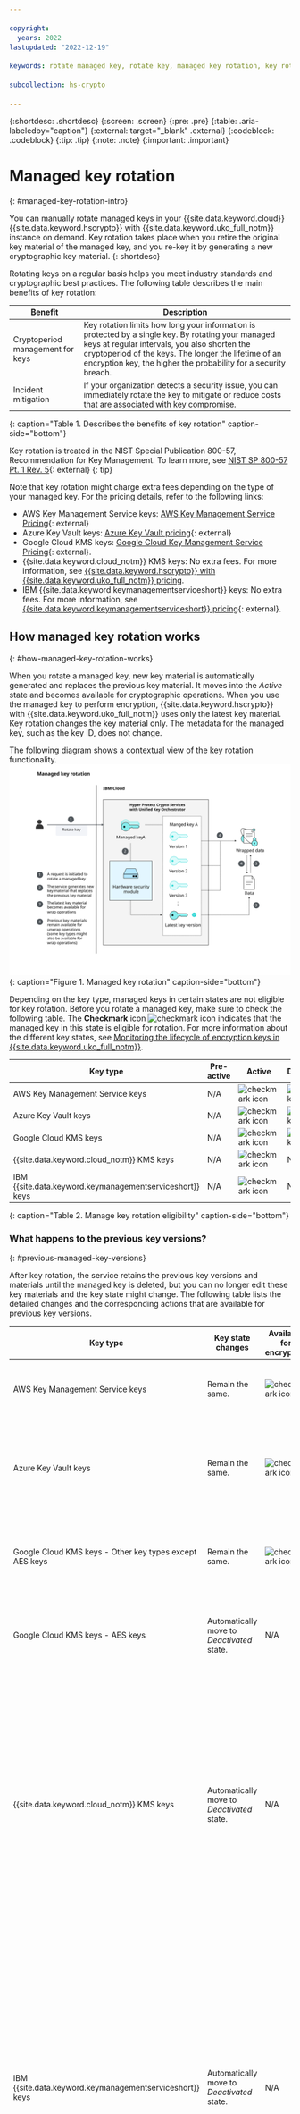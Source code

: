 ```yaml
---

copyright:
  years: 2022
lastupdated: "2022-12-19"

keywords: rotate managed key, rotate key, managed key rotation, key rotation, key rewrap

subcollection: hs-crypto

---
```


{:shortdesc: .shortdesc}
{:screen: .screen}
{:pre: .pre}
{:table: .aria-labeledby="caption"}
{:external: target="_blank" .external}
{:codeblock: .codeblock}
{:tip: .tip}
{:note: .note}
{:important: .important}

# Managed key rotation
{: #managed-key-rotation-intro}

You can manually rotate managed keys in your {{site.data.keyword.cloud}} {{site.data.keyword.hscrypto}} with {{site.data.keyword.uko_full_notm}} instance on demand. Key rotation takes place when you retire the original key material of the managed key, and you re-key it by generating a new cryptographic key material.
{: shortdesc}

Rotating keys on a regular basis helps you meet industry standards and cryptographic best practices. The following table describes the main benefits of key rotation:

| Benefit | Description |
| --- | --- |
| Cryptoperiod management for keys | Key rotation limits how long your information is protected by a single key. By rotating your managed keys at regular intervals, you also shorten the cryptoperiod of the keys. The longer the lifetime of an encryption key, the higher the probability for a security breach. |
| Incident mitigation | If your organization detects a security issue, you can immediately rotate the key to mitigate or reduce costs that are associated with key compromise. |
{: caption="Table 1. Describes the benefits of key rotation" caption-side="bottom"}

Key rotation is treated in the NIST Special Publication 800-57, Recommendation for Key Management. To learn more, see [NIST SP 800-57 Pt. 1 Rev. 5](https://csrc.nist.gov/publications/detail/sp/800-57-part-1/rev-5/finalntr){: external}
{: tip}

Note that key rotation might charge extra fees depending on the type of your managed key. For the pricing details, refer to the following links:

- AWS Key Management Service keys: [AWS Key Management Service Pricing](https://aws.amazon.com/kms/pricing/){: external}
- Azure Key Vault keys: [Azure Key Vault pricing](https://azure.microsoft.com/en-us/pricing/details/key-vault/){: external}
- Google Cloud KMS keys: [Google Cloud Key Management Service Pricing](https://cloud.google.com/security-key-management#section-11){: external}.
- {{site.data.keyword.cloud_notm}} KMS keys: No extra fees. For more information, see [{{site.data.keyword.hscrypto}} with {{site.data.keyword.uko_full_notm}} pricing](/docs/hs-crypto?topic=hs-crypto-faq-pricing#faq-how-charge-hpcs-uko).
- IBM {{site.data.keyword.keymanagementserviceshort}} keys: No extra fees. For more information, see [{{site.data.keyword.keymanagementserviceshort}} pricing](https://cloud.ibm.com/docs/key-protect?topic=key-protect-pricing-plan){: external}. 

## How managed key rotation works
{: #how-managed-key-rotation-works}

When you rotate a managed key, new key material is automatically generated and replaces the previous key material. It moves into the *Active* state and becomes available for cryptographic operations. When you use the managed key to perform encryption, {{site.data.keyword.hscrypto}} with {{site.data.keyword.uko_full_notm}} uses only the latest key material. Key rotation changes the key material only. The metadata for the managed key, such as the key ID, does not change. 

The following diagram shows a contextual view of the key rotation functionality.
![Manage key rotation](/images/uko-key-rotation.svg "Managed key rotation"){: caption="Figure 1. Managed key rotation" caption-side="bottom"}

Depending on the key type, managed keys in certain states are not eligible for key rotation. Before you rotate a managed key, make sure to check the following table. The **Checkmark** icon ![checkmark icon](../icons/checkmark-icon.svg "Checkmark") indicates that the managed key in this state is eligible for rotation. For more information about the different key states, see [Monitoring the lifecycle of encryption keys in {{site.data.keyword.uko_full_notm}}](/docs/hs-crypto?topic=hs-crypto-uko-key-states).

| Key type | Pre-active | Active | Deactivated | Destroyed |
| ------ | ------ | ---------- | ----------- | --------- |
| AWS Key Management Service keys |N/A  | ![checkmark icon](../icons/checkmark-icon.svg "Checkmark") | ![checkmark icon](../icons/checkmark-icon.svg "Checkmark") | N/A|
| Azure Key Vault keys | N/A | ![checkmark icon](../icons/checkmark-icon.svg "Checkmark") | ![checkmark icon](../icons/checkmark-icon.svg "Checkmark") | N/A  |
| Google Cloud KMS keys | N/A | ![checkmark icon](../icons/checkmark-icon.svg "Checkmark") | ![checkmark icon](../icons/checkmark-icon.svg "Checkmark")  | N/A  |
| {{site.data.keyword.cloud_notm}} KMS keys |  N/A   |  ![checkmark icon](../icons/checkmark-icon.svg "Checkmark")   |N/A | N/A  |
| IBM {{site.data.keyword.keymanagementserviceshort}} keys | N/A | ![checkmark icon](../icons/checkmark-icon.svg "Checkmark") | N/A | N/A  |
{: caption="Table 2. Manage key rotation eligibility" caption-side="bottom"}

### What happens to the previous key versions?
{: #previous-managed-key-versions}

After key rotation, the service retains the previous key versions and materials until the managed key is deleted, but you can no longer edit these key materials and the key state might change. The following table lists the detailed changes and the corresponding actions that are available for previous key versions.

| Key type | Key state changes | Available for encryption | Available for decryption | Description |
| ------ | ------------------- | --------------------- | --------------------- | --------------------- |
| AWS Key Management Service keys | Remain the same. | ![checkmark icon](../icons/checkmark-icon.svg "Checkmark") | ![checkmark icon](../icons/checkmark-icon.svg "Checkmark") | For more information, see [Rotating AWS KMS keys](https://docs.aws.amazon.com/kms/latest/developerguide/rotate-keys.html){: external}. |
| Azure Key Vault keys | Remain the same. | ![checkmark icon](../icons/checkmark-icon.svg "Checkmark") | ![checkmark icon](../icons/checkmark-icon.svg "Checkmark") | For more information, see [Configure cryptographic key auto-rotation in Azure Key Vault](https://learn.microsoft.com/en-us/azure/key-vault/keys/how-to-configure-key-rotation){: external} |
| Google Cloud KMS keys - Other key types except AES keys | Remain the same. | ![checkmark icon](../icons/checkmark-icon.svg "Checkmark") | ![checkmark icon](../icons/checkmark-icon.svg "Checkmark") | For more information, see [Key rotation](https://cloud.google.com/kms/docs/key-rotation){: external} and [Rotating keys](https://cloud.google.com/kms/docs/rotating-keys){: external}. |
| Google Cloud KMS keys - AES keys | Automatically move to *Deactivated* state.  | N/A | ![checkmark icon](../icons/checkmark-icon.svg "Checkmark") | For more information, see [Key rotation](https://cloud.google.com/kms/docs/key-rotation){: external} and [Rotating keys](https://cloud.google.com/kms/docs/rotating-keys){: external}.  |
| {{site.data.keyword.cloud_notm}} KMS keys | Automatically move to *Deactivated* state.   | N/A | ![checkmark icon](../icons/checkmark-icon.svg "Checkmark") | The previous key material can no longer be used for encryption, but it remains available for unwrap operations. When you use the rotated manage key to decrypt data, the service uses the same version of the key material that was used for encryption, and then rewraps data by using the latest key material. |
| IBM {{site.data.keyword.keymanagementserviceshort}} keys | Automatically move to *Deactivated* state.   | N/A | ![checkmark icon](../icons/checkmark-icon.svg "Checkmark") | The previous key material can no longer be used for encryption, but it remains available for unwrap operations. When you use the rotated manage key to decrypt data, the service uses the same version of the key material that was used for encryption before, and then rewraps data by using the latest key material. For more information, see [Rotating your keys](/docs/key-protect?topic=key-protect-key-rotation){: external}. |
{: caption="Table 3. Previous key versions changes" caption-side="bottom"}

### How often should keys be rotated?
{: #managed-key-rotation-frequency}

The best practice is to rotate your manage keys regularly. {{site.data.keyword.uko_full_notm}} allows no more than one key rotation per hour for each key.

### Rewrapping data after rotating a managed key
{: #rewrap-data-after-managed-key-rotation}

After a managed key rotation is complete, new key material becomes available for cryptographic operations. To ensure that your data is protected by the latest version of a managed key, rewrap your data after you rotate a managed key. Depending on your key type, refer to the following table for corresponding instructions.

| Key type | Instructions for rewrapping data | 
| ------ | ------------------- |
| AWS Key Management Service keys | [Rewrapping data with AWS Key Management Service](https://docs.aws.amazon.com/kms/latest/APIReference/API_ReEncrypt.html){: external}. |
| Azure Key Vault keys | [Azure key vault documentation](https://learn.microsoft.com/en-us/azure/key-vault/){: external}. |
| Google Cloud KMS keys | [Rewrapping data with Google Cloud KMS](https://cloud.google.com/kms/docs/re-encrypt-data){: external}.  |
| {{site.data.keyword.cloud_notm}} KMS keys | [Rewrapping data with {{site.data.keyword.cloud_notm}} {{site.data.keyword.hscrypto}}](/docs/hs-crypto?topic=hs-crypto-rewrap-keys). |
| IBM {{site.data.keyword.keymanagementserviceshort}} keys | [Rewrapping data with IBM {{site.data.keyword.keymanagementserviceshort}}](https://cloud.ibm.com/docs/key-protect?topic=key-protect-rewrap-keys). |
{: caption="Table 4. Rewrapping data after key rotation" caption-side="bottom"}

## What's next
{: #managed-key-rotation-next}

- For more information about how to manually rotate a managed key, see [Rotating managed keys](/docs/hs-crypto?topic=hs-crypto-uko-rotate-keys).
- For more information about how to edit managed keys, see [Editing key details](/docs/hs-crypto?topic=hs-crypto-edit-kms-keys).


